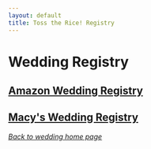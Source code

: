 ```yaml
---
layout: default
title: Toss the Rice! Registry
---
```


# Wedding Registry

[Amazon Wedding Registry](https://smile.amazon.com/wedding/fernando-garcia-libby-schichtel-rockford-may-2019/registry/2MZ52TXKAETLF)
---

[Macy's Wedding Registry](https://www.macys.com/wgl/registry/guest/7004894)
---

*[Back to wedding home page](/tosstherice)*
